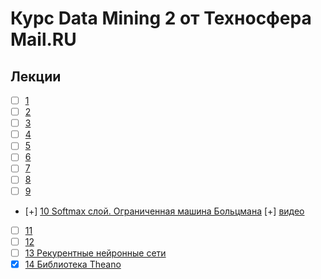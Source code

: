 # Курс Data Mining 2 от Техносфера Mail.RU

## Лекции
- [ ] [1](https://sphere.mail.ru/materials/video/258/)
- [ ] [2](https://sphere.mail.ru/materials/video/259/)
- [ ] [3](https://sphere.mail.ru/materials/video/260/)
- [ ] [4](https://sphere.mail.ru/materials/video/261/)
- [ ] [5](https://sphere.mail.ru/materials/video/262/)
- [ ] [6](https://sphere.mail.ru/materials/video/263/)
- [ ] [7](https://sphere.mail.ru/materials/video/264/)
- [ ] [8](https://sphere.mail.ru/materials/video/265/)
- [ ] [9](https://sphere.mail.ru/materials/video/266/)
- [+] [10 Softmax слой. Ограниченная машина Больцмана](./lecture10.md)
  [+] [видео](https://sphere.mail.ru/materials/video/267/)
- [ ] [11](https://sphere.mail.ru/materials/video/268/)
- [ ] [12](https://sphere.mail.ru/materials/video/269/)
- [ ] [13 Рекурентные нейронные сети](https://sphere.mail.ru/materials/video/270/)
- [x] [14 Библиотека Theano](https://sphere.mail.ru/materials/video/271/)
